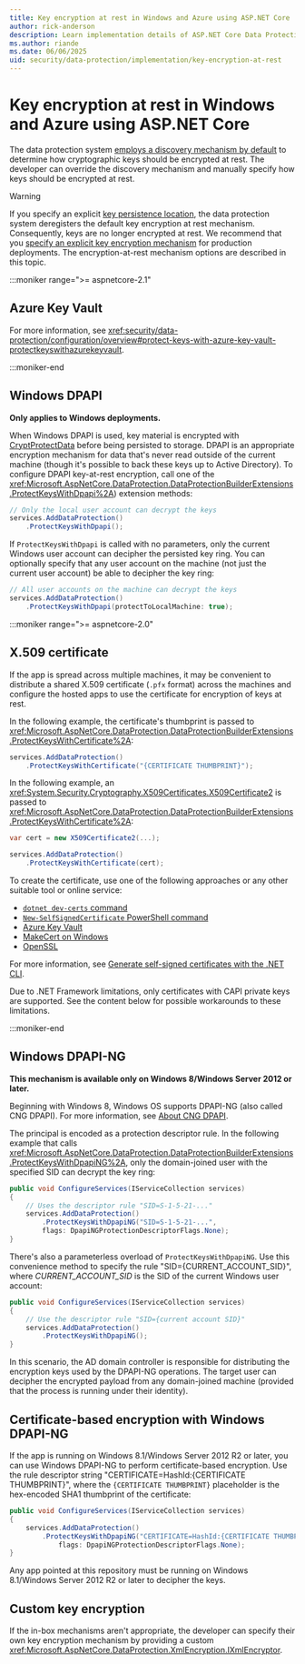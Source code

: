 ```yaml
---
title: Key encryption at rest in Windows and Azure using ASP.NET Core
author: rick-anderson
description: Learn implementation details of ASP.NET Core Data Protection key encryption at rest.
ms.author: riande
ms.date: 06/06/2025
uid: security/data-protection/implementation/key-encryption-at-rest
---
```

# Key encryption at rest in Windows and Azure using ASP.NET Core

The data protection system [employs a discovery mechanism by default](xref:security/data-protection/configuration/default-settings) to determine how cryptographic keys should be encrypted at rest. The developer can override the discovery mechanism and manually specify how keys should be encrypted at rest.

> [!WARNING]
> If you specify an explicit [key persistence location](xref:security/data-protection/implementation/key-storage-providers), the data protection system deregisters the default key encryption at rest mechanism. Consequently, keys are no longer encrypted at rest. We recommend that you [specify an explicit key encryption mechanism](xref:security/data-protection/implementation/key-encryption-at-rest) for production deployments. The encryption-at-rest mechanism options are described in this topic.

:::moniker range=">= aspnetcore-2.1"

## Azure Key Vault

For more information, see <xref:security/data-protection/configuration/overview#protect-keys-with-azure-key-vault-protectkeyswithazurekeyvault>.

:::moniker-end

## Windows DPAPI

**Only applies to Windows deployments.**

When Windows DPAPI is used, key material is encrypted with [CryptProtectData](/windows/desktop/api/dpapi/nf-dpapi-cryptprotectdata) before being persisted to storage. DPAPI is an appropriate encryption mechanism for data that's never read outside of the current machine (though it's possible to back these keys up to Active Directory). To configure DPAPI key-at-rest encryption, call one of the <xref:Microsoft.AspNetCore.DataProtection.DataProtectionBuilderExtensions.ProtectKeysWithDpapi%2A>) extension methods:

```csharp
// Only the local user account can decrypt the keys
services.AddDataProtection()
    .ProtectKeysWithDpapi();
```

If `ProtectKeysWithDpapi` is called with no parameters, only the current Windows user account can decipher the persisted key ring. You can optionally specify that any user account on the machine (not just the current user account) be able to decipher the key ring:

```csharp
// All user accounts on the machine can decrypt the keys
services.AddDataProtection()
    .ProtectKeysWithDpapi(protectToLocalMachine: true);
```

:::moniker range=">= aspnetcore-2.0"

## X.509 certificate

If the app is spread across multiple machines, it may be convenient to distribute a shared X.509 certificate (`.pfx` format) across the machines and configure the hosted apps to use the certificate for encryption of keys at rest.

In the following example, the certificate's thumbprint is passed to <xref:Microsoft.AspNetCore.DataProtection.DataProtectionBuilderExtensions.ProtectKeysWithCertificate%2A>:

```csharp
services.AddDataProtection()
    .ProtectKeysWithCertificate("{CERTIFICATE THUMBPRINT}");
```

In the following example, an <xref:System.Security.Cryptography.X509Certificates.X509Certificate2> is passed to <xref:Microsoft.AspNetCore.DataProtection.DataProtectionBuilderExtensions.ProtectKeysWithCertificate%2A>:

```csharp
var cert = new X509Certificate2(...);

services.AddDataProtection()
    .ProtectKeysWithCertificate(cert);
```

To create the certificate, use one of the following approaches or any other suitable tool or online service:

* [`dotnet dev-certs` command](/dotnet/core/tools/dotnet-dev-certs)
* [`New-SelfSignedCertificate` PowerShell command](/powershell/module/pki/new-selfsignedcertificate)
* [Azure Key Vault](/azure/key-vault/certificates/quick-create-portal#add-a-certificate-to-key-vault)
* [MakeCert on Windows](/windows/desktop/seccrypto/makecert)
* [OpenSSL](https://www.openssl.org)

For more information, see [Generate self-signed certificates with the .NET CLI](/dotnet/core/additional-tools/self-signed-certificates-guide).

Due to .NET Framework limitations, only certificates with CAPI private keys are supported. See the content below for possible workarounds to these limitations.

:::moniker-end

## Windows DPAPI-NG

**This mechanism is available only on Windows 8/Windows Server 2012 or later.**

Beginning with Windows 8, Windows OS supports DPAPI-NG (also called CNG DPAPI). For more information, see [About CNG DPAPI](/windows/desktop/SecCNG/cng-dpapi).

The principal is encoded as a protection descriptor rule. In the following example that calls <xref:Microsoft.AspNetCore.DataProtection.DataProtectionBuilderExtensions.ProtectKeysWithDpapiNG%2A>, only the domain-joined user with the specified SID can decrypt the key ring:

```csharp
public void ConfigureServices(IServiceCollection services)
{
    // Uses the descriptor rule "SID=S-1-5-21-..."
    services.AddDataProtection()
        .ProtectKeysWithDpapiNG("SID=S-1-5-21-...",
        flags: DpapiNGProtectionDescriptorFlags.None);
}
```

There's also a parameterless overload of `ProtectKeysWithDpapiNG`. Use this convenience method to specify the rule "SID={CURRENT_ACCOUNT_SID}", where *CURRENT_ACCOUNT_SID* is the SID of the current Windows user account:

```csharp
public void ConfigureServices(IServiceCollection services)
{
    // Use the descriptor rule "SID={current account SID}"
    services.AddDataProtection()
        .ProtectKeysWithDpapiNG();
}
```

In this scenario, the AD domain controller is responsible for distributing the encryption keys used by the DPAPI-NG operations. The target user can decipher the encrypted payload from any domain-joined machine (provided that the process is running under their identity).

## Certificate-based encryption with Windows DPAPI-NG

If the app is running on Windows 8.1/Windows Server 2012 R2 or later, you can use Windows DPAPI-NG to perform certificate-based encryption. Use the rule descriptor string "CERTIFICATE=HashId:{CERTIFICATE THUMBPRINT}", where the `{CERTIFICATE THUMBPRINT}` placeholder is the hex-encoded SHA1 thumbprint of the certificate:

```csharp
public void ConfigureServices(IServiceCollection services)
{
    services.AddDataProtection()
        .ProtectKeysWithDpapiNG("CERTIFICATE=HashId:{CERTIFICATE THUMBPRINT}",
            flags: DpapiNGProtectionDescriptorFlags.None);
}
```

Any app pointed at this repository must be running on Windows 8.1/Windows Server 2012 R2 or later to decipher the keys.

## Custom key encryption

If the in-box mechanisms aren't appropriate, the developer can specify their own key encryption mechanism by providing a custom <xref:Microsoft.AspNetCore.DataProtection.XmlEncryption.IXmlEncryptor>.
